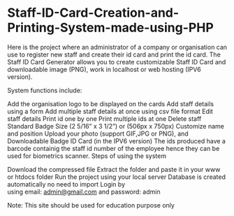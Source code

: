 # Staff-ID-Card-Creation-and-Printing-System-made-using-PHP
Here is the project where an administrator of a company or organisation can use to register new staff and create their id card and print the id card. The Staff ID Card Generator allows you to create customizable Staff ID Card and downloadable image (PNG), work in localhost or web hosting (IPV6 version).


System functions include:

Add the organisation logo to be displayed on the cards
Add staff details using a form
Add multiple staff details at once using csv file format
Edit staff details
Print id one by one
Print multiple ids at one
Delete staff
Standard Badge Size (2 5/16” x 3 1/2”) or (506px x 750px)
Customize name and position
Upload your photo (support GIF,JPG or PNG), and
Downloadable Badge ID Card (in the IPV6 version)
The ids produced have a barcode containig the staff id number of the employee hence they can be used for biometrics scanner.
Steps of using the system

Download the compressed file
Extract the folder and paste it in your www or htdocs folder
Run the project using your local server
Database is created automatically no need to import
Login by using email: admin@gmail.com and password: admin

 Note: This site should be used for education purpose only